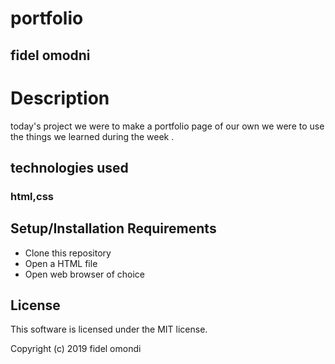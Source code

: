 # portfolio
## fidel omodni
# Description

today's project we were to make a portfolio page  of our own
we were to use the things we learned during the week .

## technologies used
### html,css

## Setup/Installation Requirements

* Clone this repository
* Open a HTML file
* Open web browser of choice

## License

This software is licensed under the MIT license.

Copyright (c) 2019 fidel omondi
